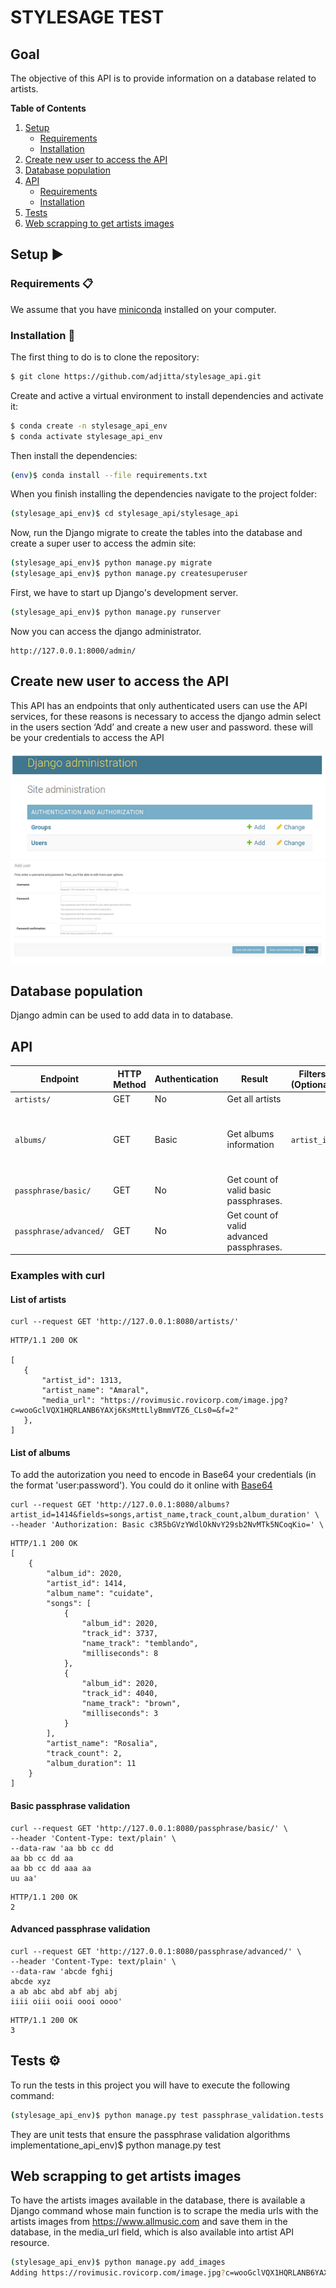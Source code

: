 # STYLESAGE TEST

## Goal 
The objective of this API is to provide information on a database related to artists.

**Table of Contents**
1. [Setup](#Setup)
   * [Requirements](#requirements)
   * [Installation](#installation)
2. [Create new user to access the API](#create-new-user-to-access-the-API)
3. [Database population](#data-base-population)
4. [API](#API)
   * [Requirements](#requirements)
   * [Installation](#installation)
5. [Tests](#Tests)
6. [Web scrapping to get artists images](#web-scraping-to-get-artists-images)
   
## Setup :arrow_forward:

### Requirements 📋
We assume that you have [miniconda](https://docs.conda.io/en/latest/miniconda.html) installed on your computer.
### Installation 🔧
The first thing to do is to clone the repository:
```sh
$ git clone https://github.com/adjitta/stylesage_api.git
```
Create and active a virtual environment to install dependencies and activate it:
```sh
$ conda create -n stylesage_api_env
$ conda activate stylesage_api_env
```
Then install the dependencies:
```sh
(env)$ conda install --file requirements.txt
```  
When you finish installing the dependencies navigate to the project folder: 
```sh
(stylesage_api_env)$ cd stylesage_api/stylesage_api
``` 
Now, run the Django migrate to create the tables into the database and create a super user to access the admin site:
```sh
(stylesage_api_env)$ python manage.py migrate
(stylesage_api_env)$ python manage.py createsuperuser
``` 
First, we have to start up Django's development server.
``` sh
(stylesage_api_env)$ python manage.py runserver
```

Now you can access the django administrator.
```
http://127.0.0.1:8000/admin/ 
```

## Create new user to access the API
This API has an endpoints that only authenticated users can use the API services, for these reasons is necessary to access the django admin select in the users section ‘Add’ and create a new user and password. these will be your credentials to access the API

![Admin django](/screenshots/image.png)
![Admin django](/screenshots/image2.png)

## Database population
Django admin can be used to add data in to database.

## API
Endpoint |HTTP Method | Authentication | Result | Filters (Optional) | Fields (Optional)
-- | -- |-- |-- |-- |--
`artists/` | GET | No | Get all artists
`albums/` | GET | Basic | Get albums information | `artist_id` |`songs`<br />`artist_name`<br />`track_count`<br />`album_duration`<br />`longest_track_duration`<br />`shortest_track_duration`
`passphrase/basic/ `| GET | No | Get count of valid basic passphrases.
`passphrase/advanced/ ` | GET | No |Get count of valid advanced passphrases.

### Examples with curl

#### List of artists
```
curl --request GET 'http://127.0.0.1:8080/artists/'
```

```
HTTP/1.1 200 OK

[
   {
       "artist_id": 1313,
       "artist_name": "Amaral",
       "media_url": "https://rovimusic.rovicorp.com/image.jpg?c=wooGclVQX1HQRLANB6YAXj6KsMttLlyBmmVTZ6_CLs0=&f=2"
   },
]
```

#### List of albums
To add the autorization you need to encode in Base64 your credentials (in the format 'user:password'). You could do it online with [Base64](https://www.base64encode.org/)
```
curl --request GET 'http://127.0.0.1:8080/albums?artist_id=1414&fields=songs,artist_name,track_count,album_duration' \
--header 'Authorization: Basic c3R5bGVzYWdlOkNvY29sb2NvMTk5NCoqKio=' \
```

```
HTTP/1.1 200 OK
[
    {
        "album_id": 2020,
        "artist_id": 1414,
        "album_name": "cuidate",
        "songs": [
            {
                "album_id": 2020,
                "track_id": 3737,
                "name_track": "temblando",
                "milliseconds": 8
            },
            {
                "album_id": 2020,
                "track_id": 4040,
                "name_track": "brown",
                "milliseconds": 3
            }
        ],
        "artist_name": "Rosalia",
        "track_count": 2,
        "album_duration": 11
    }
]
```

#### Basic passphrase validation

```
curl --request GET 'http://127.0.0.1:8080/passphrase/basic/' \
--header 'Content-Type: text/plain' \
--data-raw 'aa bb cc dd
aa bb cc dd aa
aa bb cc dd aaa aa
uu aa'
```

```
HTTP/1.1 200 OK
2
```

#### Advanced passphrase validation

```
curl --request GET 'http://127.0.0.1:8080/passphrase/advanced/' \
--header 'Content-Type: text/plain' \
--data-raw 'abcde fghij
abcde xyz
a ab abc abd abf abj abj
iiii oiii ooii oooi oooo'
```

```
HTTP/1.1 200 OK
3
```

## Tests ⚙
To run the tests in this project you will have to execute the following command:
```sh
(stylesage_api_env)$ python manage.py test passphrase_validation.tests
```
They are unit tests that ensure the passphrase validation algorithms implementatione_api_env)$ python manage.py test

## Web scrapping to get artists images
To have the artists images available in the database, there is available a Django command whose main function is to scrape the media urls with the artists images from https://www.allmusic.com and save them in the database, in the media_url field, which is also available into artist API resource.
```sh
(stylesage_api_env)$ python manage.py add_images
Adding https://rovimusic.rovicorp.com/image.jpg?c=wooGclVQX1HQRLANB6YAXj6KsMttLlyBmmVTZ6_CLs0=&f=4 to Amaral
```


